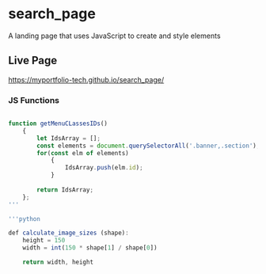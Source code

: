 # search_page

A landing page that uses JavaScript to create and style elements

## Live Page
https://myportfolio-tech.github.io/search_page/

### JS Functions

```js

function getMenuCLassesIDs()
    {
        let IdsArray = [];
        const elements = document.querySelectorAll('.banner,.section');
        for(const elm of elements)
            {
                IdsArray.push(elm.id);
            }
        
        return IdsArray;
    };
'''

'''python

def calculate_image_sizes (shape):
    height = 150
    width = int(150 * shape[1] / shape[0])

    return width, height 

```